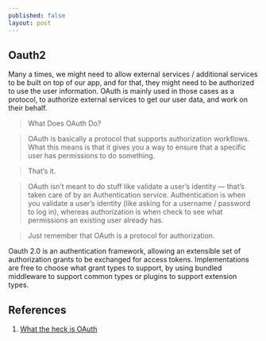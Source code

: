 ```yaml
---
published: false
layout: post
---
```

## Oauth2

Many a times, we might need to allow external services / additional services to be built on top of our app, and for that, they might need to be authorized to use the user information. OAuth is mainly used in those cases as a protocol, to authorize external services to get our user data, and work on their behalf.

> What Does OAuth Do?

> OAuth is basically a protocol that supports authorization workflows. What this means is that it gives you a way to ensure that a specific user has permissions to do something.

> That’s it.

> OAuth isn’t meant to do stuff like validate a user’s identity — that’s taken care of by an Authentication service. Authentication is when you validate a user’s identity (like asking for a username / password to log in), whereas authorization is when check to see what permissions an existing user already has.

> Just remember that OAuth is a protocol for authorization.

Oauth 2.0 is an authentication framework, allowing an extensible set of authorization grants to be exchanged for access tokens. Implementations are free to choose what grant types to support, by using bundled middleware to support common types or plugins to support extension types.


## References

1. [What the heck is OAuth](https://stormpath.com/blog/what-the-heck-is-oauth)
